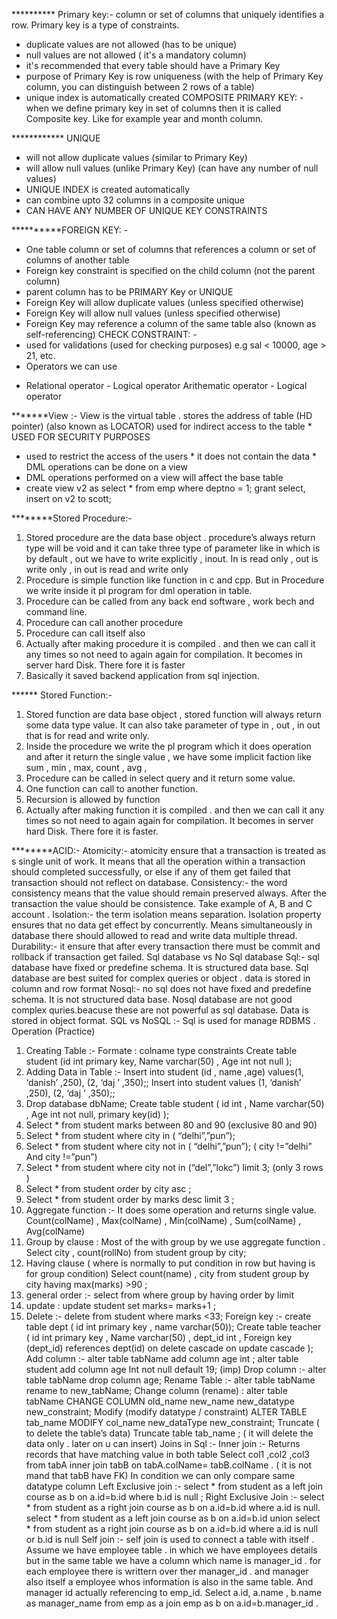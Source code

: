 ********** Primary key:-
column or set of columns that uniquely identifies a row. Primary key is a type of constraints.
* duplicate values are not allowed (has to be unique)
* null values are not allowed ( it's a mandatory column)
* it's recommended that every table should have a Primary Key
* purpose of Primary Key is row uniqueness (with the help of Primary Key column, you can distinguish between 2 rows
 of a table)
* unique index is automatically created
COMPOSITE PRIMARY KEY: - when we define primary key in set of columns then it is called Composite key. Like for
example year and month column.


************ UNIQUE
* will not allow duplicate values (similar to Primary Key)
* will allow null values (unlike Primary Key) (can have any number of null values)
* UNIQUE INDEX is created automatically
* can combine upto 32 columns in a composite unique
* CAN HAVE ANY NUMBER OF UNIQUE KEY CONSTRAINTS


**********FOREIGN KEY: -
* One table column or set of columns that references a column or set of columns of another table
* Foreign key constraint is specified on the child column (not the parent column)
* parent column has to be PRIMARY Key or UNIQUE
* Foreign Key will allow duplicate values (unless specified otherwise)
* Foreign Key will allow null values (unless specified otherwise)
* Foreign Key may reference a column of the same table also (known as self-referencing)
CHECK CONSTRAINT: -
* used for validations (used for checking purposes)
e.g sal < 10000, age > 21, etc.
* Operators we can use
- Relational operator - Logical operator Arithematic operator - Logical operator

*******View :- View is the virtual table . stores the address of table (HD pointer) (also known as LOCATOR)
used for indirect access to the table * USED FOR SECURITY PURPOSES
* used to restrict the access of the users * it does not contain the data * DML operations can be done on a view
* DML operations performed on a view will affect the base table
* create view v2 as select * from emp where deptno = 1; grant select, insert on v2 to scott;

********Stored Procedure:-
1) Stored procedure are the data base object . procedure’s always return type will be void and it can take three
type of parameter like in which is by default , out we have to write explicitly , inout.
In is read only , out is write only , in out is read and write only
2) Procedure is simple function like function in c and cpp. But in Procedure we write inside it pl program for dml
operation in table.
3) Procedure can be called from any back end software , work bech and command line.
4) Procedure can call another procedure
5) Procedure can call itself also
6) Actually after making procedure it is compiled . and then we can call it any times so not need to again again for
compilation. It becomes in server hard Disk. There fore it is faster
7) Basically it saved backend application from sql injection.

****** Stored Function:-
1) Stored function are data base object , stored function will always return some data type value. It can also take
parameter of type in , out , in out that is for read and write only.
2) Inside the procedure we write the pl program which it does operation and after it return the single value , we
have some implicit faction like sum , min , max, count , avg ,
3) Procedure can be called in select query and it return some value.
4) One function can call to another function.
5) Recursion is allowed by function
6) Actually after making function it is compiled . and then we can call it any times so not need to again again for
compilation. It becomes in server hard Disk. There fore it is faster.

********ACID:-
Atomicity:- atomicity ensure that a transaction is treated as s single unit of work. It means that all the operation
within a transaction should completed successfully, or else if any of them get failed that transaction should not
reflect on database.
Consistency:- the word consistency means that the value should remain preserved always. After the transaction the
value should be consistence. Take example of A, B and C account .
Isolation:- the term isolation means separation. Isolation property ensures that no data get effect by concurrently.
Means simultaneously in database there should allowed to read and write data multiple thread.
Durability:- it ensure that after every transaction there must be commit and rollback if transaction get failed.
Sql database vs No Sql database
Sql:- sql database have fixed or predefine schema. It is structured data base.
Sql database are best suited for complex queries or object . data is stored in column and row format
Nosql:- no sql does not have fixed and predefine schema. It is not structured data base.
Nosql database are not good complex quries.beacuse these are not powerful as sql database. Data is stored in object
format.
SQL vs NoSQL :- Sql is used for manage RDBMS .
Operation (Practice)
1. Creating Table :-
Formate : colname type constraints
Create table student (id int primary key,
Name varchar(50) ,
Age int not null
);
2. Adding Data in Table :-
Insert into student (id , name ,age) values(1, ‘danish’ ,250), (2, ‘daj ’ ,350);;
Insert into student values (1, ‘danish’ ,250), (2, ‘daj ’ ,350);;
3. Drop database dbName;
Create table student (
id int ,
Name varchar(50) ,
Age int not null,
primary key(id)
);
4. Select * from student marks between 80 and 90 (exclusive 80 and 90)
5. Select * from student where city in ( “delhi”,”pun”);
6. Select * from student where city not in ( “delhi”,”pun”); ( city !=”delhi” And city !=”pun”)
7. Select * from student where city not in (“del”,”lokc”) limit 3; (only 3 rows )
8. Select * from student order by city asc ;
9. Select * from student order by marks desc limit 3 ;
3. Aggregate function :-
It does some operation and returns single value.
Count(colName) , Max(colName) , Min(colName) , Sum(colName) , Avg(colName)
4. Group by clause :
Most of the with group by we use aggregate function .
Select city , count(rollNo) from student group by city;
5. Having clause ( where is normally to put condition in row but having is for group condition)
Select count(name) , city from student group by city having max(marks) >90 ;
6. general order :- select from where group by having order by limit
7. update : update student set marks= marks+1 ;
8. Delete :- delete from student where marks <33;
Foreign key :- create table dept ( id int primary key , name varchar(50));
Create table teacher ( id int primary key ,
Name varchar(50) , dept_id int ,
Foreign key (dept_id) references dept(id)
on delete cascade
on update cascade );
Add column :- alter table tabName add column age int ; alter table student add column age Int not null default 19; (imp)
Drop column :- alter table tabName drop column age;
Rename Table :- alter table tabName rename to new_tabName;
Change column (rename) : alter table tabName CHANGE COLUMN old_name new_name new_datatype
new_constraint;
Modify (modify datatype / constraint)
ALTER TABLE tab_name MODIFY col_name new_dataType new_constraint;
Truncate ( to delete the table’s data)
Truncate table tab_name ; ( it will delete the data only . later on u can insert)
Joins in Sql :- Inner join :- Returns records that have matching value in both table
Select col1 ,col2 ,col3 from tabA inner join tabB on tabA.colName= tabB.colName . ( it is not mand that tabB have FK)
In condition we can only compare same datatype column
Left Exclusive join :- select * from student as a left join course as b on a.id=b.id where b.id is null ;
Right Exclusive Join :- select * from student as a right join course as b on a.id=b.id where a.id is null.
select * from student as a left join course as b on a.id=b.id union select * from student as a right join course as b on
a.id=b.id where a.id is null or b.id is null
Self join :- self join is used to connect a table with itself .
Assume we have employee table . in which we have employees details but in the same table we have a column which
name is manager_id . for each employee there is writtern over ther manager_id . and manager also itself a employee
whos information is also in the same table. And manager id actually referencing to emp_id.
Select a.id, a.name , b.name as manager_name from emp as a join emp as b on a.id=b.manager_id .